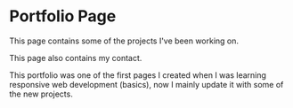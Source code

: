 # Portfolio Page

This page contains some of the projects I've been working on.

This page also contains my contact.

This portfolio was one of the first pages I created when I was learning responsive web development (basics), now I mainly update it with some of the new projects.
